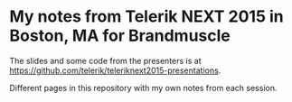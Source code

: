 # My notes from Telerik NEXT 2015 in Boston, MA for Brandmuscle

The slides and some code from the presenters is at https://github.com/telerik/teleriknext2015-presentations.

Different pages in this repository with my own notes from each session.
